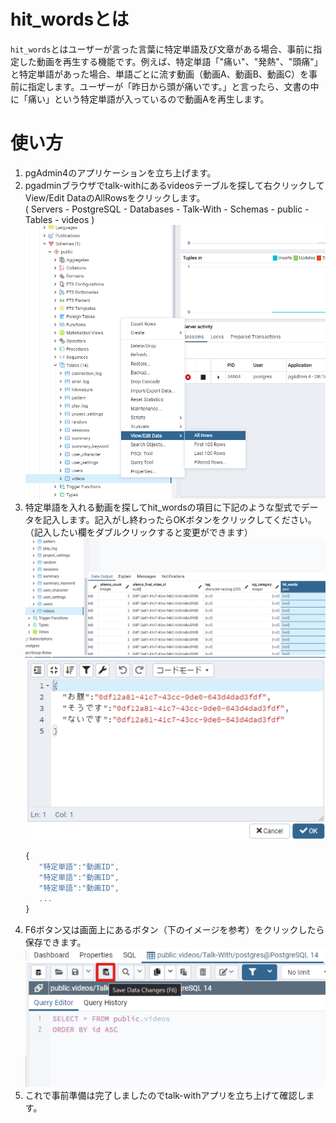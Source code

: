 # hit_wordsとは

`hit_words`とはユーザーが言った言葉に特定単語及び文章がある場合、事前に指定した動画を再生する機能です。例えば、特定単語「"痛い"、"発熱"、"頭痛"」と特定単語があった場合、単語ごとに流す動画（動画A、動画B、動画C）を事前に指定します。ユーザーが「昨日から頭が痛いです。」と言ったら、文書の中に「痛い」という特定単語が入っているので動画Aを再生します。

# 使い方
1. pgAdmin4のアプリケーションを立ち上げます。
2. pgadminブラウザでtalk-withにあるvideosテーブルを探して右クリックしてView/Edit DataのAllRowsをクリックします。   
( Servers - PostgreSQL - Databases - Talk-With - Schemas - public - Tables - videos )
  ![インストール画面2](./images/pg/pgadmin/open_the_videos_table.png)
3. 特定単語を入れる動画を探してhit_wordsの項目に下記のような型式でデータを記入します。記入がし終わったらOKボタンをクリックしてください。（記入したい欄をダブルクリックすると変更ができます）  
  ![インストール画面2](./images/hit_words/hit_words_list.png)
  ![インストール画面2](./images/hit_words/hit_words_data.png)
   ```javascript 
   { 
      "特定単語":"動画ID",
      "特定単語":"動画ID",
      "特定単語":"動画ID",
      ...
   }
   ```
4. F6ボタン又は画面上にあるボタン（下のイメージを参考）をクリックしたら保存できます。
  ![インストール画面2](./images/pg/pgadmin/save_data1.png)
5. これで事前準備は完了しましたのでtalk-withアプリを立ち上げて確認します。